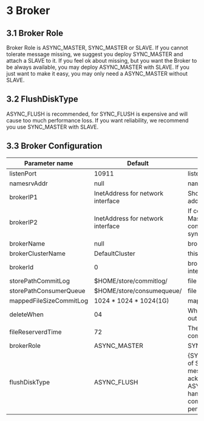 # 3 Broker

## 3.1 Broker Role
Broker Role is ASYNC_MASTER, SYNC_MASTER or SLAVE. If you cannot tolerate message missing, we suggest you deploy SYNC_MASTER and attach a SLAVE to it. If you feel ok about missing, but you want the Broker to be always available, you may deploy ASYNC_MASTER with SLAVE. If you just want to make it easy, you may only need a ASYNC_MASTER without SLAVE.
## 3.2 FlushDiskType
ASYNC_FLUSH is recommended, for SYNC_FLUSH is expensive and will cause too much performance loss. If you want reliability, we recommend you use SYNC_MASTER with SLAVE.
## 3.3 Broker Configuration
| Parameter name                           | Default                        | Description                                                         |
| -------------------------------- | ----------------------------- | ------------------------------------------------------------ |
| listenPort                    | 10911              | listen port for client |
| namesrvAddr       | null                         | name server address     |
| brokerIP1 | InetAddress for network interface                         | Should be configured if having multiple addresses |
| brokerIP2 | InetAddress for network interface                         | If configured for the Master broker in the Master/Slave cluster, slave broker will connect to this port for data synchronization   |
| brokerName        | null                         | broker name                           |
| brokerClusterName                     | DefaultCluster                  | this broker belongs to which cluster           |
| brokerId             | 0                              | broker id, 0 means master, positive integers mean slave                                                 |
| storePathCommitLog                      | $HOME/store/commitlog/                              | file path for commit log                                                 |
| storePathConsumerQueue                   | $HOME/store/consumequeue/                              | file path for consume queue                                              |
| mappedFileSizeCommitLog     | 1024 * 1024 * 1024(1G) | mapped file size for commit log                                        |​ 
| deleteWhen     | 04 | When to delete the commitlog which is out of the reserve time                                        |​ 
| fileReserverdTime     | 72 | The number of hours to keep a commitlog before deleting it                                        |​ 
| brokerRole     | ASYNC_MASTER | SYNC_MASTER/ASYNC_MASTER/SLAVE                                        |​ 
| flushDiskType     | ASYNC_FLUSH | {SYNC_FLUSH/ASYNC_FLUSH}. Broker of SYNC_FLUSH mode flushes each message onto disk before acknowledging producer. Broker of ASYNC_FLUSH mode, on the other hand, takes advantage of group-committing, achieving better performance.                                        |​